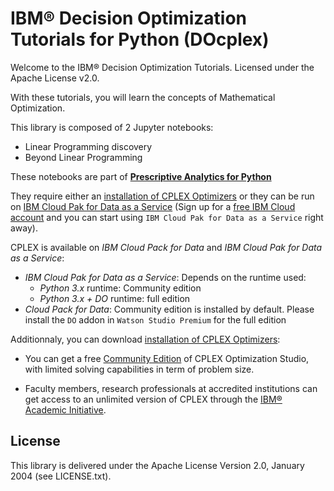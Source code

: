 # IBM® Decision Optimization Tutorials for Python (DOcplex)

Welcome to the IBM® Decision Optimization Tutorials.
Licensed under the Apache License v2.0.

With these tutorials, you will learn the concepts of Mathematical Optimization.

This library is composed of 2 Jupyter notebooks:

* Linear Programming discovery
* Beyond Linear Programming

These notebooks are part of **[Prescriptive Analytics for Python](http://ibmdecisionoptimization.github.io/docplex-doc/)**

They require either an [installation of CPLEX Optimizers](http://ibmdecisionoptimization.github.io/docplex-doc/getting_started.html) or they can be run on [IBM Cloud Pak for Data as a Service](https://www.ibm.com/products/cloud-pak-for-data/as-a-service/) (Sign up for a [free IBM Cloud account](https://dataplatform.cloud.ibm.com/registration/stepone?context=wdp&apps=all>)
and you can start using `IBM Cloud Pak for Data as a Service` right away).

CPLEX is available on <i>IBM Cloud Pack for Data</i> and <i>IBM Cloud Pak for Data as a Service</i>:
- <i>IBM Cloud Pak for Data as a Service</i>: Depends on the runtime used:
	- <i>Python 3.x</i> runtime: Community edition
	- <i>Python 3.x + DO</i> runtime: full edition
- <i>Cloud Pack for Data</i>: Community edition is installed by default. Please install the `DO` addon in `Watson Studio Premium` for the full edition

Additionnaly, you can download  [installation of CPLEX Optimizers](http://ibmdecisionoptimization.github.io/docplex-doc/getting_started.html):

- You can get a free [Community Edition](http://www-01.ibm.com/software/websphere/products/optimization/cplex-studio-community-edition)
 of CPLEX Optimization Studio, with limited solving capabilities in term of problem size.

- Faculty members, research professionals at accredited institutions can get access to an unlimited version of CPLEX through the
 [IBM® Academic Initiative](http://www-304.ibm.com/ibm/university/academic/pub/page/ban_ilog_programming).


## License

This library is delivered under the  Apache License Version 2.0, January 2004 (see LICENSE.txt).
